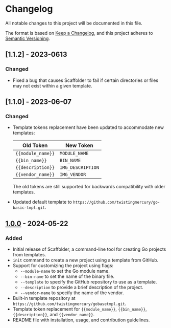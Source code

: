 # Changelog

All notable changes to this project will be documented in this file.

The format is based on [Keep a Changelog](https://keepachangelog.com/en/1.0.0/),
and this project adheres to [Semantic Versioning](https://semver.org/spec/v2.0.0.html).

## [1.1.2] - 2023-0613

### Changed
- Fixed a bug that causes Scaffolder to fail if certain directories or files may not exist within a given template.

## [1.1.0] - 2023-06-07

### Changed
- Template tokens replacement have been updated to accommodate new templates:
  
  | Old Token         | New Token         |
  |-------------------|-------------------|
  | `{{module_name}}` | `MODULE_NAME`     |
  | `{{bin_name}}`    | `BIN_NAME`        |
  | `{{description}}` | `IMG_DESCRIPTION` |
  | `{{vendor_name}}` | `IMG_VENDOR`      |

  The old tokens are still supported for backwards compatibility with older templates.

- Updated default template to `https://github.com/twistingmercury/go-basic-tmpl.git`.

## [1.0.0] - 2024-05-22

### Added
- Initial release of Scaffolder, a command-line tool for creating Go projects from templates.
- `init` command to create a new project using a template from GitHub.
- Support for customizing the project using flags:
    - `--module-name` to set the Go module name.
    - `--bin-name` to set the name of the binary file.
    - `--template` to specify the GitHub repository to use as a template.
    - `--description` to provide a brief description of the project.
    - `--vendor-name` to specify the name of the vendor.
- Built-in template repository at `https://github.com/twistingmercury/gobasetmpl.git`.
- Template token replacement for `{{module_name}}`, `{{bin_name}}`, `{{description}}`, and `{{vendor_name}}`.
- README file with installation, usage, and contribution guidelines.

[1.0.0]: https://github.com/twistingmercury/scaffolder/releases/tag/v1.0.0
